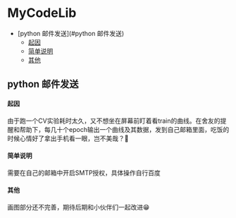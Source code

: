 # MyCodeLib

- [python 邮件发送](#python 邮件发送)
    + [起因](#起因)
    + [简单说明](#简单说明)
    + [其他](#其他)


## python 邮件发送

#### 起因

由于跑一个CV实验耗时太久，又不想坐在屏幕前盯着看train的曲线。在舍友的提醒和帮助下，每几十个epoch输出一个曲线及其数据，发到自己邮箱里面，吃饭的时候心情好了拿出手机看一眼，岂不美哉？🧐



#### 简单说明

需要在自己的邮箱中开启SMTP授权，具体操作自行百度



#### 其他

画图部分还不完善，期待后期和小伙伴们一起改进😁
